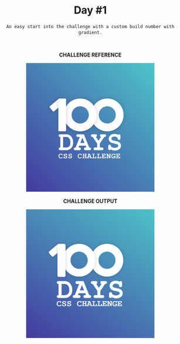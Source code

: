 <center>

# Day #1

```
An easy start into the challenge with a custom build number with gradient.
```

<br/>

<b>CHALLENGE REFERENCE</b>

<img src="./reference-day-1.png" alt="day-1" width="350px" height="auto">

<br/>

<b>CHALLENGE OUTPUT</b>

<img src="./output-day-1.png" alt="day-1" width="350px" height="auto">

</center>
